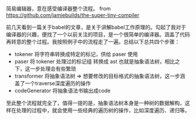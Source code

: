 简易编辑器，意在感受编译器整个流程。  from https://github.com/jamiebuilds/the-super-tiny-compiler

前几天看到一篇关于babel的文章，是关于讲解babel工作原理的。勾起了我对于编译器的兴趣，便找了一个以前关注的项目，是一个很简单的编译器。涵盖了代码再转意的整个过程。我按照例子中的流程走了一遍。总结以下总共四个步骤：

- tokener 将字符串转换成特定的标记，供给 paser 使用
- paser 将 tokener 处理过的标记组 转换成 ast 也就是抽象语法树，相比之下，这一步处理会有些繁琐
- transformer  将抽象语法树 => 想要修改的目标格式的抽象语法树，这一步涵盖了一个traverse深度遍历的操作
- codeGenerator 将抽象语法书输出成code

至此整个流程就完全了，值得一提的是，抽象语法树本身是一种树的数据解构，这样在处理的过程中，就会使用一些经典的遍历树的操作，比如深度遍历、递归等。
